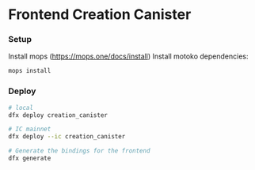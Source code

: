 # Frontend Creation Canister

### Setup

Install mops (https://mops.one/docs/install)
Install motoko dependencies:

```bash
mops install
```

### Deploy

```bash
# local
dfx deploy creation_canister

# IC mainnet
dfx deploy --ic creation_canister

# Generate the bindings for the frontend
dfx generate
```